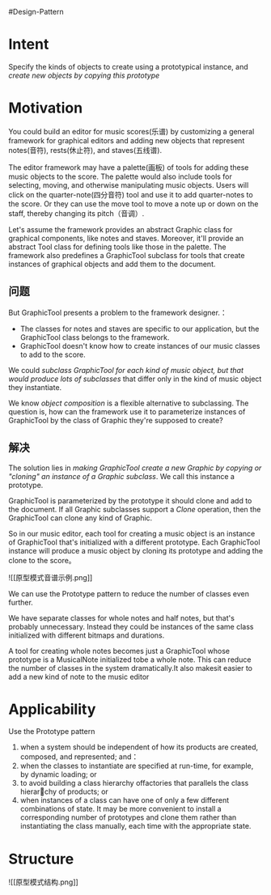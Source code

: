 #Design-Pattern 
# Intent 
Specify the kinds of objects to create using a prototypical instance, and *create new objects by copying this prototype*

# Motivation
You could build an editor for music scores(乐谱) by customizing a general framework for graphical editors and adding new objects that represent notes(音符), rests(休止符), and staves(五线谱).

The editor framework may have a palette(画板) of tools for adding these music objects to the score. The palette would also include tools for selecting, moving, and otherwise manipulating music objects. Users will click on the quarter-note(四分音符) tool and use it to add quarter-notes to the score. Or they can use the move tool to move a note up or down on the staff, thereby changing its pitch（音调）. 

Let's assume the framework provides an abstract Graphic class for graphical components, like notes and staves. Moreover, it'll provide an abstract Tool class for defining tools like those in the palette. The framework also predefines a GraphicTool subclass for tools that create instances of graphical objects and add them to the document. 

## 问题
But GraphicTool presents a problem to the framework designer.：
- The classes for notes and staves are specific to our application, but the GraphicTool class belongs to the framework. 
- GraphicTool doesn't know how to create instances of our music classes to add to the score. 

We could *subclass GraphicTool for each kind of music object, but that would produce lots of subclasses* that differ only in the kind of music object they instantiate.

We know *object composition* is a flexible alternative to subclassing. The question is, how can the framework use it to parameterize instances of GraphicTool by the class of Graphic they're supposed to create? 

## 解决
The solution lies in *making GraphicTool create a new Graphic by copying or "cloning" an instance of a Graphic subclass*. We call this instance a prototype. 

GraphicTool is parameterized by the prototype it should clone and add to the document. If all Graphic subclasses support a *Clone* operation, then the GraphicTool can clone any kind of Graphic. 

So in our music editor, each tool for creating a music object is an instance of GraphicTool that's initialized with a different prototype. 
Each GraphicTool instance will produce a music object by cloning its prototype and adding the clone to the score。

![[原型模式音谱示例.png]]

We can use the Prototype pattern to reduce the number of classes even further. 

We have separate classes for whole notes and half notes, but that's probably unnecessary. Instead they could be instances of the same class initialized with different bitmaps and durations. 

A tool for creating whole notes becomes just a GraphicTool whose prototype is a MusicalNote initialized tobe a whole note. This can reduce the number of classes in the system dramatically.It also makesit easier to add a new kind of note to the music editor

# Applicability
Use the Prototype pattern
1. when a system should be independent of how its products are created, composed, and represented; and：
2. when the classes to instantiate are specified at run-time, for example, by dynamic loading; or 
3. to avoid building a class hierarchy offactories that parallels the class hierarchy of products; or 
4. when instances of a class can have one of only a few different combinations of state. It may be more convenient to install a corresponding number of prototypes and clone them rather than instantiating the class manually, each time with the appropriate state.

# Structure
![[原型模式结构.png]]